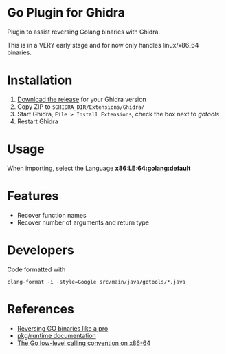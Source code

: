 Go Plugin for Ghidra
=============================

Plugin to assist reversing Golang binaries with Ghidra.

This is in a VERY early stage and for now only handles linux/x86_64 binaries.

# Installation

1. [Download the release](https://github.com/felberj/gotools/releases) for your Ghidra version
2. Copy ZIP to `$GHIDRA_DIR/Extensions/Ghidra/`
3. Start Ghidra, `File > Install Extensions`, check the box next to *gotools*
4. Restart Ghidra

# Usage

When importing, select the Language **x86:LE:64:golang:default**

# Features

- Recover function names
- Recover number of arguments and return type

# Developers

Code formatted with

`clang-format -i -style=Google src/main/java/gotools/*.java`

# References

- [Reversing GO binaries like a pro](https://rednaga.io/2016/09/21/reversing_go_binaries_like_a_pro/)
- [pkg/runtime documentation](https://golang.org/pkg/runtime/)
- [The Go low-level calling convention on x86-64](https://science.raphael.poss.name/go-calling-convention-x86-64.html#strings-and-slices-use-two-and-three-words)
